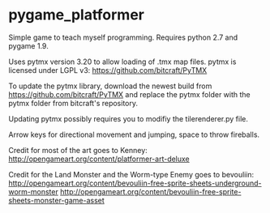 # pygame_platformer

Simple game to teach myself programming. Requires python 2.7 and pygame 1.9. 

Uses pytmx version 3.20 to allow loading of .tmx map files. pytmx is licensed under LGPL v3:  https://github.com/bitcraft/PyTMX

To update the pytmx library, download the newest build from https://github.com/bitcraft/PyTMX and replace the pytmx folder
with the pytmx folder from bitcraft's repository.
 
Updating pytmx possibly requires you to modifiy the tilerenderer.py file.



Arrow keys for directional movement and jumping, space to throw fireballs.

Credit for most of the art goes to Kenney: http://opengameart.org/content/platformer-art-deluxe

Credit for the Land Monster and the Worm-type Enemy goes to bevouliin: http://opengameart.org/content/bevouliin-free-sprite-sheets-underground-worm-monster
http://opengameart.org/content/bevouliin-free-sprite-sheets-monster-game-asset
